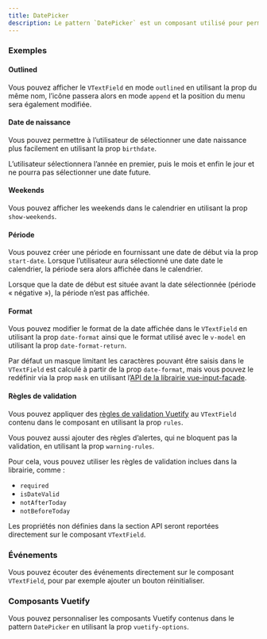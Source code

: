 ```yaml
---
title: DatePicker
description: Le pattern `DatePicker` est un composant utilisé pour permettre à l’utilisateur de sélectionner ou de saisir une date.
---
```


<doc-tabs>

<doc-tab-item label="Utilisation">

<doc-usage name="date-picker"></doc-usage>

### Exemples

#### Outlined

Vous pouvez afficher le `VTextField` en mode `outlined` en utilisant la prop du même nom, l’icône passera alors en mode `append` et la position du menu sera également modifiée.

<doc-example file="date-picker/outlined"></doc-example>

#### Date de naissance

Vous pouvez permettre à l’utilisateur de sélectionner une date naissance plus facilement en utilisant la prop `birthdate`.

<doc-alert type="info">
L’utilisateur sélectionnera l’année en premier, puis le mois et enfin le jour et ne pourra pas sélectionner une date future.
</doc-alert>

<doc-example file="date-picker/birthdate"></doc-example>

#### Weekends

Vous pouvez afficher les weekends dans le calendrier en utilisant la prop `show-weekends`.

<doc-example file="date-picker/weekends"></doc-example>

#### Période

Vous pouvez créer une période en fournissant une date de début via la prop `start-date`. Lorsque l’utilisateur aura sélectionné une date date le calendrier, la période sera alors affichée dans le calendrier.

<doc-alert type="info">
Lorsque que la date de début est située avant la date sélectionnée (période « négative »), la période n’est pas affichée.
</doc-alert>

<doc-example file="date-picker/range"></doc-example>

#### Format

Vous pouvez modifier le format de la date affichée dans le `VTextField` en utilisant la prop `date-format` ainsi que le format utilisé avec le `v-model` en utilisant la prop `date-format-return`.

<doc-alert type="info">

Par défaut un masque limitant les caractères pouvant être saisis dans le `VTextField` est calculé à partir de la prop `date-format`, mais vous pouvez le redéfinir via la prop `mask` en utilisant l’[API de la librairie vue-input-facade](https://ronaldjerez.github.io/vue-input-facade/).

</doc-alert>

<doc-example file="date-picker/format"></doc-example>

#### Règles de validation

Vous pouvez appliquer des [règles de validation Vuetify](https://vuetifyjs.com/fr-FR/components/inputs/#rules) au `VTextField` contenu dans le composant en utilisant la prop `rules`.

Vous pouvez aussi ajouter des règles d’alertes, qui ne bloquent pas la validation, en utilisant la prop `warning-rules`.

Pour cela, vous pouvez utiliser les règles de validation inclues dans la librairie, comme :
- `required`
- `isDateValid`
- `notAfterToday`
- `notBeforeToday`

<doc-example file="date-picker/rules"></doc-example>

</doc-tab-item>

<doc-tab-item label="API">

<doc-alert type="info">

Les propriétés non définies dans la section API seront reportées directement sur le composant `VTextField`.

</doc-alert>

<doc-api name="date-picker"></doc-api>
</doc-tab-item>

<doc-tab-item label="Personnalisation">

### Événements

Vous pouvez écouter des événements directement sur le composant `VTextField`, pour par exemple ajouter un bouton réinitialiser.

<doc-example file="date-picker/events"></doc-example>

### Composants Vuetify

Vous pouvez personnaliser les composants Vuetify contenus dans le pattern `DatePicker` en utilisant la prop `vuetify-options`.

<doc-example file="date-picker/options"></doc-example>

</doc-tab-item>

</doc-tabs>

<doc-sticky-button icon title="Vue d'ensemble" target="../../demarrer/vue-ensemble" :hidden="false"></doc-sticky-button>
